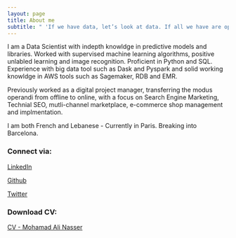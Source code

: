```yaml
---
layout: page
title: About me
subtitle: " 'If we have data, let’s look at data. If all we have are opinions, let’s go with mine.' "
---
```


I am a Data Scientist with indepth knowldge in predictive models and libraries. Worked with supervised machine learning algorithms, positive unlabled learning and image recognition. Proficient in Python and SQL. Experience with big data tool such as Dask and Pyspark and solid working knowldge in AWS tools such as Sagemaker, RDB and EMR.

Previously worked as a digital project manager, transferring the modus operandi from offline to online, with a focus on Search Engine Marketing, Technial SEO, mutli-channel marketplace, e-commerce shop management and implmentation.

I am both French and Lebanese - Currently in Paris. Breaking into Barcelona.

### Connect via:

<a href="https://www.linkedin.com/in/mohamad-ali-nasser-data-scientist/" title="LinkedIn"><i class="fa fa-linkedin"></i></a>
 [LinkedIn](https://www.linkedin.com/in/mohamad-ali-nasser-data-scientist/)

<a href="https://github.com/mohamad-ali-nasser" title="Github"><i class="fa fa-github"></i></a> [Github](https://github.com/mohamad-ali-nasser)

<a href="https://twitter.com/mhd_ali_nasser" title="Twitter"><i class="fa fa-twitter"></i></a> [Twitter](https://twitter.com/mhd_ali_nasser)


### Download CV:

[CV - Mohamad Ali Nasser](https://github.com/mohamad-ali-nasser/mohamad-ali-nasser.github.io/raw/master/downloads/CV%20-%20Mohamad%20Ali%20Nasser%205.pdf)

